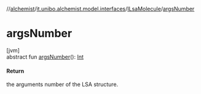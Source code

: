 //[alchemist](../../../index.md)/[it.unibo.alchemist.model.interfaces](../index.md)/[ILsaMolecule](index.md)/[argsNumber](args-number.md)

# argsNumber

[jvm]\
abstract fun [argsNumber](args-number.md)(): [Int](https://kotlinlang.org/api/latest/jvm/stdlib/kotlin/-int/index.html)

#### Return

the arguments number of the LSA structure.
